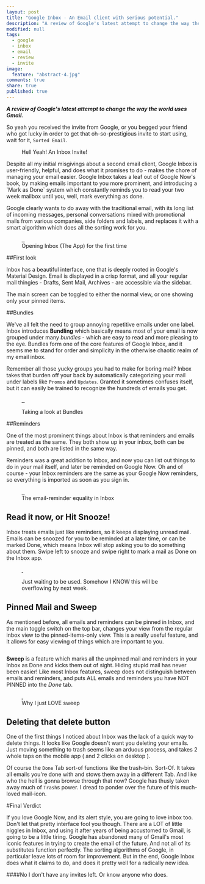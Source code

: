 ```yaml
---
layout: post
title: "Google Inbox - An Email client with serious potential."
description: "A review of Google's latest attempt to change the way the world uses Gmail."
modified: null
tags: 
  - google
  - inbox
  - email
  - review
  - invite
image: 
  feature: "abstract-4.jpg"
comments: true
share: true
published: true
---
```


***A review of Google's latest attempt to change the way the world uses Gmail.***

So yeah you received the invite from Google, or you begged your friend who got lucky in order to get that oh-so-prestigious invite to start using, wait for it, `Sorted Email`. 

<figure>  
    <a href="/images/inbox-invite-mail.png">
        <img src="/images/inbox-thumb-invite-mail.png" alt="">
    </a>
    <figcaption> Hell Yeah! An Inbox Invite! </figcaption>
</figure>              
Despite all my initial misgivings about a second email client, Google Inbox is user-friendly, helpful, and does what it promises to do - makes the chore of managing your email easier. Google Inbox takes a leaf out of Google Now's book, by making emails important to you more prominent, and introducing a `Mark as Done` system which constantly reminds you to read your two week mailbox until you, well, mark everything as done.

Google clearly wants to do away with the traditional email, with its long list of incoming messages, personal conversations mixed with promotional mails from various companies, side folders and labels, and replaces it with a smart algorithm which does all the sorting work for you. 

<figure class = "third" >  
	<a href="/images/inbox-app-1-1242x2208.png">
        <img src="/images/inbox-thumb-app-1-1242x2208.png" alt="">
    </a>
    <a href="/images/inbox-initial-screen-1.png">
       <img src="/images/inbox-initial-screen-1.png" alt="">
    </a>
	<a href="/images/inbox-initial-screen-3.png">
        <img src="/images/inbox-initial-screen-3.png" alt="">
    </a>
    <figcaption> Opening Inbox (The App) for the first time </figcaption>
</figure>              


##First look 

Inbox has a beautiful interface, one that is deeply rooted in Google's Material Design. Email is displayed in a crisp format, and all your regular mail thingies - Drafts, Sent Mail, Archives - are accessible via the sidebar.

The main screen can be toggled to either the normal view, or one showing only your pinned items.



##Bundles

We've all felt the need to group annoying repetitive emails under one label. Inbox introduces **Bundling** which basically means most of your email is now grouped under many *bundles* - which are easy to read and more pleasing to the eye.
Bundles form one of the core features of Google Inbox, and it seems me to stand for order and simplicity in the otherwise chaotic realm of my email inbox.

Remember all those yucky groups you had to make for boring mail? Inbox takes that burden off your back by automatically categorizing your mail under labels like `Promos` and `Updates`. Granted it sometimes confuses itself, but it can easily be trained to recognize the hundreds of emails you get.   

<figure class = "third" >  
	<a href="/images/inbox-android-sidebar-screen
.png">
        <img src="/images/inbox-thumb-android-sidebar-screen
.png" alt="">
    </a>
    <a href="/images/inbox-desktop-sidebar-screen.PNG">
       <img src="/images/inbox-thumb-desktop-sidebar-screen.png" alt="">
    </a>
	<a href="/images/inbox-promos-bundle-preview.png">
        <img src="/images/inbox-thumb-promos-bundle-preview.png" alt="">
    </a>
</figure>              
<figure>  
    <a href="/images/inbox-desktop-preview.PNG">
        <img src="/images/inbox-desktop-preview.PNG" alt="">
    </a>
     <figcaption> Taking a look at Bundles </figcaption>
</figure>          


##Reminders

One of the most prominent things about Inbox is that reminders and emails are treated as the same. They both show up in your inbox, both can be pinned, and both are listed in the same way. 

Reminders was a great addition to Inbox, and now you can list out things to do in your mail itself, and later be reminded on Google Now. Oh and of course - your Inbox reminders are the same as your Google Now reminders, so everything is imported as soon as you sign in.

<figure class = "third" >  
    <a href="/images/inbox-new-screen.png">
        <img src="/images/inbox-new-screen.png" alt="">
    </a>
    <a href="/images/inbox-new-reminder.png">
       <img src="/images/inbox-new-reminder.png" alt="">
    </a>
    <a href="/images/inbox-new-mail-ios.png">
        <img src="/images/inbox-new-mail-ios.png" alt="">
    </a>
    <figcaption> The email-reminder equality in Inbox </figcaption>
</figure>          

## Read it now, or Hit Snooze!

Inbox treats emails just like reminders, so it keeps displaying unread mail. Emails can be snoozed for you to be reminded at a later time, or can be marked Done, which means Inbox will stop asking you to do something about them. Swipe left to snooze and swipe right to mark a mail as Done on the Inbox app.

<figure class = "half" >  
	<a href="/images/inbox-swipe-left.png">
       <img src="/images/inbox-swipe-left.png" alt="">
    </a>
	<a href="/images/inbox-swipe-right.png">
        <img src="/images/inbox-swipe-right.png" alt="">
    </a>
</figure>              

<figure>  
    <a href="/images/inbox-desktop-snooze-screen.PNG">
        <img src="/images/inbox-desktop-snooze-screen.PNG" alt="">
    </a>
    <figcaption> Just waiting to be used. Somehow I KNOW this will be overflowing by next week.</figcaption>
</figure>          

## Pinned Mail and Sweep

As mentioned before, all emails and reminders can be pinned in Inbox, and the main toggle switch on the top bar, changes your view from the regular inbox view to the pinned-items-only view. This is a really useful feature, and it allows for easy viewing of things which are important to you.

<figure>  
    <a href="/images/inbox-pinned-items.png">
        <img src="/images/inbox-thumb-pinned-items.png" alt="">
    </a>
</figure>           


**Sweep** is a feature which marks all the unpinned mail and reminders in your Inbox as Done and kicks them out of sight. Hiding stupid mail has never been easier! Like most Inbox features, sweep does not distinguish between emails and reminders, and puts ALL emails and reminders you have NOT PINNED into the *Done* tab.  

<figure class = "half" >  
    <a href="/images/inbox-sweep-screen.png">
       <img src="/images/inbox-sweep-screen.png" alt="">
    </a>
    <a href="/images/inbox-android-empty.png">
        <img src="/images/inbox-android-empty.png" alt="">
    </a>
    <figcaption> Why I just LOVE sweep </figcaption>
</figure>           


## Deleting that delete button 

One of the first things I noticed about Inbox was the lack of a quick way to delete things. It looks like Google doesn't want you deleting your emails. Just moving something to trash seems like an arduous process, and takes 2 whole taps on the mobile app ( and 2 clicks on desktop ). 

Of course the `Done` Tab sort-of functions like the trash-bin. Sort-Of. It takes all emails you're done with and stows them away in a different Tab. And like who the hell is gonna browse through that now? Google has thusly taken away much of `Trash`s  power. I dread to ponder over the future of this much-loved mail-icon.

#Final Verdict 

If you love Google Now, and its alert style, you are going to love inbox too. Don't let that pretty interface fool you though. There are a LOT of little niggles in Inbox, and using it after years of being accustomed to Gmail, is going to be a little tiring. Google has abandoned many of Gmail's most iconic features in trying to create the email of the future. And not all of its substitutes function perfectly. The sorting algorithms of Google, in particular leave lots of room for improvement. But in the end, Google Inbox does what it claims to do, and does it pretty well for a radically new idea.

####No I don't have any invites left. Or know anyone who does.